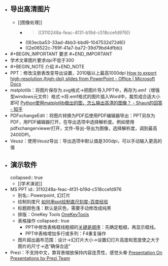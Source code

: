 - ## 导出高清图片
	- [[图像处理]]
		- >((3110248a-feac-4f31-b19d-c518ccefd976))
		- ((63ecba53-33ad-4bb3-bbd9-1047532d72d6))
		- ((2e06522c-769f-41a7-ba72-39d79bd4dfbb))
- #+BEGIN_IMPORTANT
  要求
  #+END_IMPORTANT
- 学术文章图片要求dpi不低于300
- #+BEGIN_NOTE
  介绍
  #+END_NOTE
- PPT：修改注册表改变导出设置，2010版以上最高1000dpi [How to export high-resolution (high-dpi) slides from PowerPoint - Office | Microsoft Docs](https://docs.microsoft.com/en-us/office/troubleshoot/powerpoint/change-export-slide-resolution)
- matplotlib：将图片保存为.svg格式->把图片导入PPT中，再存为.emf（增强型windows元文件）格式->将.emf格式的图片插入Word中，裁剪成合适大小即可 [Python使用matplotlib做出的图，怎么输出高清的图像？ - Shaun的回答 - 知乎](https://www.zhihu.com/question/50975356/answer/2092969593)
- PDFxchangeEdit：将图片转换为PDF后使用PDF编辑器导出：PPT另存为PDF，用PDF编辑器打开，在导出选项中选择解析度。例如使用pdfxchangerviewer打开，文件-导出-导出为图像，选择解析度，调到最高2400DPI。
- Veusz：使用Veusz导出：导出选项中默认值是300dpi，可以手动输入更高的值
- ## 演示软件
  collapsed:: true
	- [[学术演说]]
- MS PPT
  id:: 3110248a-feac-4f31-b19d-c518ccefd976
	- 别名:: Powerpoint, 幻灯片
	- 绘制刻度尺 [如何用ppt绘制直尺刻度-百度经验](https://jingyan.baidu.com/article/e52e3615a1d08c40c60c5132.html)
	- 标题颜色浅：默认是灰色，需要手动修改成纯黑
	- 排版：OneKey Tools [OneKeyTools](http://oktools.xyz/)
	- 表格操作
	  collapsed:: true
		- PPT中修改表格框线粗细的[关键是顺序](https://zhidao.baidu.com/question/343141671.html)：先确定粗细，再显示框线。
		- PPT中表格增加多行或多列：F4重复操作
	- 图片超出画布范围：设计->幻灯片大小->设置幻灯片高度和宽度使之大于图片的尺寸->选“确保合适”
- Prezi：不支持中文，靠背景缩放保持内容连贯性，感觉头晕 [Presentation On Presentations by Prezi Team](https://prezi.com/mkg9y_pl1cxd/presentation-on-presentations/)